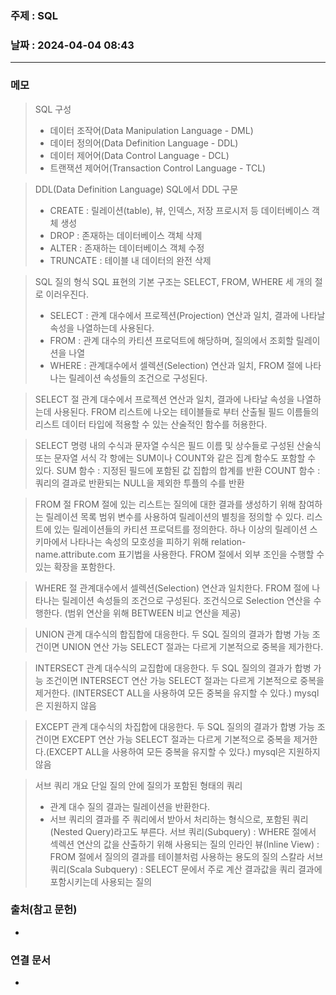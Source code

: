 ### 주제 : SQL

### 날짜 : 2024-04-04 08:43
----
### 메모
> SQL 구성
> 	- 데이터 조작어(Data Manipulation Language - DML)
> 	- 데이터 정의어(Data Definition Language - DDL)
> 	- 데이터 제어어(Data Control Language - DCL)
> 	- 트랜잭션 제어어(Transaction Control Language - TCL)

> DDL(Data Definition Language)
> SQL에서 DDL 구문
> 	- CREATE : 릴레이션(table), 뷰, 인덱스, 저장 프로시저 등 데이터베이스 객체 생성
> 	- DROP : 존재하는 데이터베이스 객체 삭제
> 	- ALTER : 존재하는 데이터베이스 객체 수정
> 	- TRUNCATE : 테이블 내 데이터의 완전 삭제

> SQL 질의 형식
> SQL 표현의 기본 구조는 SELECT, FROM, WHERE 세 개의 절로 이러우진다.
> 	- SELECT : 관계 대수에서 프로젝션(Projection) 연산과 일치, 결과에 나타날 속성을 나열하는데 사용된다.
> 	- FROM : 관계 대수의 카티션 프로덕트에 해당하며, 질의에서 조회할 릴레이션을 나열
> 	- WHERE : 관계대수에서  셀렉션(Selection) 연산과 일치, FROM 절에 나타나는 릴레이션 속성들의 조건으로 구성된다.

> SELECT 절
> 관계 대수에서 프로젝션 연산과 일치, 결과에 나타날 속성을 나열하는데 사용된다.
> FROM 리스트에 나오는 테이블들로 부터 산출될 필드 이름들의 리스트
> 데이터 타입에 적용할 수 있는 산술적인 함수를 허용한다.

> SELECT 명령 내의 수식과 문자열
> 수식은 필드 이름 및 상수들로 구성된 산술식 또는 문자열 서식
> 각 항에는 SUM이나 COUNT와 같은 집계 함수도 포함할 수 있다.
> SUM 함수 : 지정된 필드에 포함된 값 집합의 합계를 반환
> COUNT 함수 : 쿼리의 결과로 반환되는 NULL을 제외한 투플의 수를 반환

> FROM 절
> FROM 절에 있는 리스트는 질의에 대한 결과를 생성하기 위해 참여하는 릴레이션 목록
> 범위 변수를 사용하여 릴레이션의 별칭을 정의할 수 있다.
> 리스트에 있는 릴레이션들의 카티션 프로덕트를 정의한다.
> 하나 이상의 릴레이션 스키마에서 나타나는 속성의 모호성을 피하기 위해 relation-name.attribute.com 표기법을 사용한다.
> FROM 절에서 외부 조인을 수행할 수 있는 확장을 포함한다.

> WHERE 절
> 관계대수에서 셀렉션(Selection) 연산과 일치한다.
> FROM 절에 나타나는 릴레이션 속성들의 조건으로 구성된다.
> 조건식으로 Selection 연산을 수행한다. (범위 연산을 위해 BETWEEN 비교 연산을 제공)

> UNION
> 관계 대수식의 합집합에 대응한다.
> 두 SQL 질의의 결과가 합병 가능 조건이면 UNION 연산 가능
> SELECT 절과는 다르게 기본적으로 중복을 제가한다.

> INTERSECT
> 관계 대수식의 교집합에 대응한다.
> 두 SQL 질의의 결과가 합병 가능 조건이면 INTERSECT 연산 가능
> SELECT 절과는 다르게 기본적으로 중복을 제거한다. (INTERSECT ALL을 사용하여 모든 중복을 유지할 수 있다.)
> mysql은 지원하지 않음

> EXCEPT
> 관계 대수식의 차집합에 대응한다.
> 두 SQL 질의의 결과가 합병 가능 조건이면 EXCEPT 연산 가능
> SELECT 절과는 다르게 기본적으로 중복을 제거한다.(EXCEPT ALL을 사용하여 모든 중복을 유지할 수 있다.)
> mysql은 지원하지 않음

> 서브 쿼리 개요
> 단일 질의 안에 질의가 포함된 형태의 쿼리
> 	- 관계 대수 질의 결과는 릴레이션을 반환한다.
> 	- 서브 쿼리의 결과를 주 쿼리에서 받아서 처리하는 형식으로, 포함된 쿼리(Nested Query)라고도 부른다.
> 서브 쿼리(Subquery) : WHERE 절에서 섹렉션 연산의 값을 산출하기 위해 사용되는 질의
> 인라인 뷰(Inline View) : FROM 절에서 질의의 결과를 테이블처럼 사용하는 용도의 질의
> 스칼라 서브 쿼리(Scala Subquery) : SELECT 문에서 주로 계산 결과값을 쿼리 결과에 포함시키는데 사용되는 질의

### 출처(참고 문헌)
-

### 연결 문서
-
 
